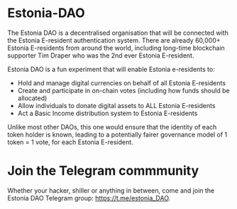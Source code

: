 # Estonia-DAO


The Estonia DAO is a decentralised organisation that will be connected with the Estonia E-resident authentication system. There are already 60,000+ Estonia E-residents from around the world, including long-time blockchain supporter Tim Draper who was the 2nd ever Estonia E-resident.

Estonia DAO is a fun experiment that will enable Estonia e-residents to:

- Hold and manage digital currencies on behalf of all Estonia E-residents
- Create and participate in on-chain votes (including how funds should be allocated)
- Allow individuals to donate digital assets to ALL Estonia E-residents
- Act a Basic Income distribution system to Estonia E-residents


Unlike most other DAOs, this one would ensure that the identity of each token holder is known, leading to a potentially fairer governance model of 1 token = 1 vote, for each Estonia E-resident.

# Join the Telegram commmunity 
Whether your hacker, shiller or anything in between, come and join the Estonia DAO Telegram group: https://t.me/estonia_DAO.  


